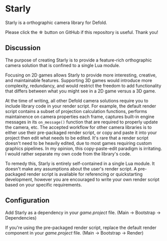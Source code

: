 # Starly

Starly is a orthographic camera library for Defold.

Please click the ☆ button on GitHub if this repository is useful. Thank you!

## Discussion

The purpose of creating Starly is to provide a feature-rich orthographic camera solution that is confined to a single Lua module.

Focusing on 2D games allows Starly to provide more interesting, creative, and maintainable features. Supporting 3D games would introduce more complexity, redundancy, and would restrict the freedom to add functionality that differs between what you might see in a 2D game versus a 3D game.

At the time of writing, all other Defold camera solutions require you to include library code in your render script. For example, the default render script contains a subset of projection calculation functions, performs maintainence on camera properties each frame, captures built-in engine messages in its `on_message()` function that are required to properly update the camera, etc. The accepted workflow for other camera libraries is to either use their pre-packaged render script, or copy and paste it into your project then edit what needs to be edited. It's rare that a render script doesn't need to be heavily edited, due to most games requiring custom graphics pipelines. In my opinion, this copy-paste-edit paradigm is irritating. I would rather separate my own code from the library's code.

To remedy this, Starly is entirely self-contained in a single Lua module. It doesn't make any assumptions about the user's render script. A pre-packaged render script is available for referencing or quickstarting development, however you are encouraged to write your own render script based on your specific requirements.

## Configuration

Add Starly as a dependency in your *game.project* file. (Main -> Bootstrap -> Dependencies)

If you're using the pre-packaged render script, replace the default render component in your *game.project* file. (Main -> Bootstrap -> Render)